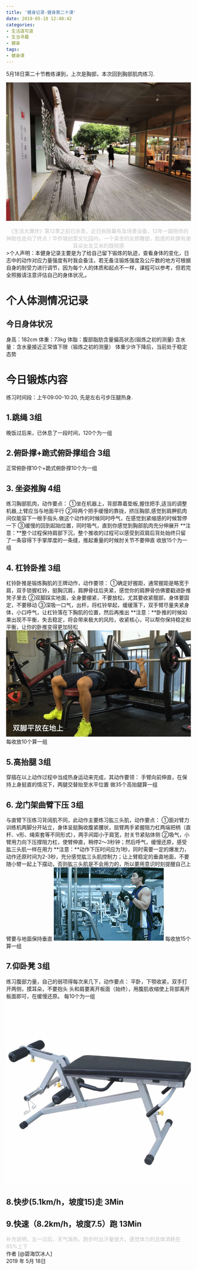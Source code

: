 ```yaml
---
title: '健身记录-健身第二十课'
date: 2019-05-18 12:40:42
categories:
- 生活道可道
- 生当寻趣
- 健身
tags:
- 健身课
---
```



5月18日第二十节教练课到，上次是胸部，本次回到胸部肌肉练习.

![](https://raw.githubusercontent.com/liruixue/muqiaosite/master/images/life-gym/class20-home.jpg)
<center><font color=#c3c3c3>《生活大爆炸》第12季之前已杀青，近日拆除幕布及场景设备，12年一路陪伴的神剧也走向了终点！华侨城创意文化园内，一个呆坐的女郎雕塑，脸庞的轮廓有谢耳朵女友艾米的既视感</font></center>
<!-- more -->
>个人声明：本健身记录主要是为了给自己留下锻炼的轨迹，查看身体的变化，日志中的动作对应力量强度有时我会备注，若无备注锻炼强度及公斤数的地方可根据自身的耐受力进行调节，因为每个人的体质和起点不一样，课程可以参考，但若完全照搬请注意评估自己的身体状况,。


#  个人体测情况记录
##  今日身体状况
身高：182cm
体重：73kg
体脂：腹部脂肪含量偏高状态(锻炼之初的测量)
含水量：含水量接近正常值下限（锻炼之初的测量）
体重少许下降后，当前处于稳定态势
#  今日锻炼内容
练习时间段：上午09:00-10:20, 先是左右弓步压腿热身.
##  1.跳绳   3组
晚饭过后来，已休息了一段时间，120个为一组
##  2.俯卧撑+跪式俯卧撑组合   3组
正常俯卧撑10个+跪式俯卧撑10个为一组
##  3. 坐姿推胸  4组
练习胸部肌肉，动作要点：
①坐在机器上，背部靠着垫板,握住把手,适当的调整机器,上臂应当与地面平行
②将两个把手缓慢的靠拢，挤压胸部,感觉到肩胛肌肉间仅能容下一根手指头.做这个动作的时候同时呼气，在感觉到紧缩感的时候暂停一下
③缓慢的回到起始位置，同时吸气，直到你感觉到胸部肌肉充分伸展开
**注意：**整个过程保持肩部下沉，整个推收的过程可以感受到双肩后背处始终只留了一条容得下手掌厚度的一条缝，推起重量的时候肘关节不要伸直
收放15个为一组
##  4. 杠铃卧推  3组
杠铃卧推是锻炼胸肌的王牌动作，动作要领：
①确定好握距，通常握距是略宽于肩，双手锁握杠铃，挺胸沉肩，肩胛骨往后夹紧，感觉你的肩胛骨仿佛要戳进卧推凳子里去
②双脚踩实地面，全身要绷紧，不要放松，尤其要收紧髋部，身体要固定，不要移动
③深吸一口气，出杆，将杠铃举起，缓缓落下，双手臂尽量夹紧身体，小口呼气，让杠铃落在下胸肌的位置，然后再推出
**注意：**卧推的时候如果出现不平衡，失去稳定，将会带来极大的风险，收紧核心，可以帮你保持稳定和平衡，让你的卧推变得更加轻松
![](https://raw.githubusercontent.com/liruixue/muqiaosite/master/images/life-gym/class16-gangling-wotui.gif)
每收放10个算一组
##  5.高抬腿   3组
穿插在以上动作过程中当成热身运动来完成，其动作要领：
手臂向前伸直，在保持上身挺直的情况下，两腿交替抬至水平位置
做35个高抬腿算一组
##  6. 龙门架曲臂下压 3组
与直臂下压练习背阔肌不同，此动作主要练习肱三头肌，动作要点：
①面对臂力训练机两脚分开站立，身体呈挺胸收腹紧腰状，屈臂两手紧握阻力杠两端把柄（直杆、v形、绳索套等不同形式），两手间距小于肩宽，肘关节紧贴体侧
②吸气，小臂用力向下压撑阻力杠，使臂伸直，稍停2～3秒钟；然后呼气，缓慢还原，感受肱三头肌一样在用力
**注意：**动作下压时间应为1秒，同时需要一定的爆发力，动作还原时间为2-3秒，充分感觉肱三头肌控制力；让上臂稳定的垂直地面，不要随小臂一起上下摆动，否则肱三头肌是不会用力的，所以要用意识时刻提醒自己上臂要与地面保持垂直
![](https://raw.githubusercontent.com/liruixue/muqiaosite/master/images/life-gym/class16-gongsan.gif)
每收放15个算一组
##  7.仰卧凳  3组
练习腹部力量，自己的弱项得每次来几下，动作要点：
平卧，下颚收紧，双手打开两侧，摸耳朵，不要抱头
头和肩要离开板面（始终），用腹肌收缩使上背部离开板面即可，在缓慢还原。
每10个为一组
![](https://raw.githubusercontent.com/liruixue/muqiaosite/master/images/life-gym/class2-yangwodeng.jpg)
##  8.快步(5.1km/h，坡度15)走          3Min
##  9.快速（8.2km/h，坡度7.5）跑          13Min

<font color=#c3c3c3>补充说明，五一过后，天气渐热，跑步时出汗量很大，感觉体力的总体消耗在85%上下</font>
</br>
作者 [@碧海饮冰人]    
2019 年 5月 18日    



